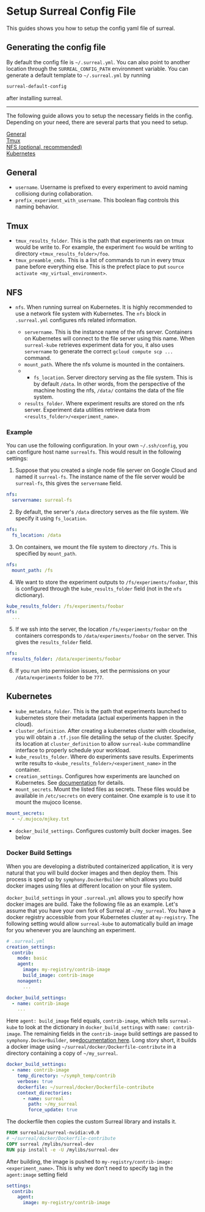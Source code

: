 # Setup Surreal Config File
This guides shows you how to setup the config yaml file of surreal. 

## Generating the config file
By default the config file is  `~/.surreal.yml`. You can also point to another location through the `SURREAL_CONFIG_PATH` environment variable. You can generate a default template to `~/.surreal.yml` by running
```bash
surreal-default-config
```
after installing surreal.

---

The following guide allows you to setup the necessary fields in the config. Depending on your need, there are several parts that you need to setup.

[General](#general)  
[Tmux](#tmux)  
[NFS (optional, recommended)](#nfs)  
[Kubernetes](#Kubernetes)  

## General
* `username`. Username is prefixed to every experiment to avoid naming collisiong during collaboration.
* `prefix_experiment_with_username`. This boolean flag controls this naming behavior.

## Tmux
* `tmux_results_folder`. This is the path that experiments ran on tmux would be write to. For example, the experiment `foo` would be writing to directory `<tmux_results_folder>/foo`.
* `tmux_preamble_cmds`. This is a list of commands to run in every tmux pane before everything else. This is the prefect place to put `source activate <my_virtual_environment>`.

## NFS
* `nfs`. When running surreal on Kubernetes. It is highly recommended to use a network file system with Kubernetes. The `nfs` block in `.surreal.yml` configures nfs related information.

  - `servername`. This is the instance name of the nfs server. Containers on Kubernetes will connect to the file server using this name. When `surreal-kube` retrieves experiment data for you, it also uses `servername` to generate the correct `gcloud compute scp ...` command.
  - `mount_path`. Where the nfs volume is mounted in the containers.
  - - `fs_location`. Server directory serving as the file system. This is by default `/data`. In other words, from the perspective of the machine hosting the nfs, `/data/` contains the data of the file system.
  - `results_folder`. Where experiment results are stored on the nfs server. Experiment data utilities retrieve data from `<results_folder>/<experiment_name>`.

### Example
You can use the following configuration. In your own `~/.ssh/config`, you can configure host name `surrealfs`. This would result in the following settings:

1. Suppose that you created a single node file server on Google Cloud and named it `surreal-fs`. The instance name of the file server would be `surreal-fs`, this gives the `servername` field.
```yaml
nfs:
  servername: surreal-fs
```
2. By default, the server's `/data` directory serves as the file system. We specify it using `fs_location`.
```yaml
nfs:
  fs_location: /data
```
3. On containers, we mount the file system to directory `/fs`. This is specified by `mount_path`.
```yaml
nfs:
  mount_path: /fs
```
4. We want to store the experiment outputs to `/fs/experiments/foobar`, this is configured through the `kube_results_folder` field (not in the `nfs` dictionary). 
```yaml
kube_results_folder: /fs/experiments/foobar
nfs:
  ...
```
5. If we ssh into the server, the location `/fs/experiments/foobar` on the containers corresponds to `/data/experiments/foobar` on the server. This gives the `results_folder` field.
```yaml
nfs:
  results_folder: /data/experiments/foobar
```
6. If you run into permission issues, set the permissions on your `/data/experiments` folder to be `777`.

## Kubernetes
* `kube_metadata_folder`. This is the path that experiments launched to kubernetes store their metadata (actual experiments happen in the cloud). 
* `cluster_definition`. After creating a kubernetes cluster with cloudwise, you will obtain a `.tf.json` file detailing the setup of the cluster. Specify its location at `cluster_definition` to allow `surreal-kube` commandline interface to properly schedule your workload.
* `kube_results_folder`. Where do experiments save results. Experiments write results to `<kube_results_folder>/<experiment_name>` in the container.
* `creation_settings`. Configures how experiments are launched on Kubernetes. See [documentation](creation_settings.md) for details.
* `mount_secrets`. Mount the listed files as secrets. These files would be available in `/etc/secrets` on every container. One example is to use it to mount the mujoco license. 
```yaml
mount_secrets:
  - ~/.mujoco/mjkey.txt
```
* `docker_build_settings`. Configures customly built docker images. See below

### Docker Build Settings
When you are developing a distributed containerized application, it is very natural that you will build docker images and then deploy them. This process is sped up by `symphony.DockerBuilder` which allows you build docker images using files at different location on your file system. 

`docker_build_settings` in your `.surreal.yml` allows you to specify how docker images are build. Take the following file as an example. Let's assume that you have your own fork of Surreal at `~/my_surreal`. You have a docker registry accessible from your Kubernetes cluster at `my-registry`. The following setting would allow `surreal-kube` to automatically build an image for you whenever you are launching an experiment.
```yaml
# .surreal.yml
creation_settings:
  contrib:
    mode: basic
    agent:
      image: my-registry/contrib-image
      build_image: contrib-image
    nonagent:
      ...

docker_build_settings:
  - name: contrib-image
    ...
```
Here `agent: build_image` field equals, `contrib-image`, which tells `surreal-kube` to look at the dictionary in `docker_build_settings` with `name: contrib-image`. The remaining fields in the `contrib-image` build settings are passed to `symphony.DockerBuilder`, see[documentation here](https://github.com/SurrealAI/symphony/blob/master/docs/docker_builder.md). Long story short, it builds a docker image using `~/surreal/docker/Dockerfile-contribute` in a directory containing a copy of `~/my_surreal`.
```yaml
docker_build_settings:
  - name: contrib-image
    temp_directory: ~/symph_temp/contrib
    verbose: true
    dockerfile: ~/surreal/docker/Dockerfile-contribute
    context_directories:
      - name: surreal 
        path: ~/my_surreal
        force_update: true
```
The dockerfile then copies the custom Surreal library and installs it.
```Dockerfile
FROM surrealai/surreal-nvidia:v0.0
# ~/surreal/docker/Dockerfile-contribute
COPY surreal /mylibs/surreal-dev
RUN pip install -e -U /mylibs/surreal-dev
```
After building, the image is pushed to `my-registry/contrib-image:<experiment_name>`. This is why we don't need to specify tag in the `agent:image` setting field
```yaml
settings:
  contrib:
    agent:
      image: my-registry/contrib-image
```
